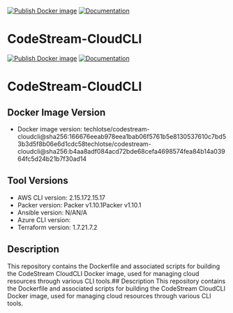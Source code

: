 [![Publish Docker image](https://github.com/techlotse/codestream-cloudcli/actions/workflows/container-build.yml/badge.svg)](https://github.com/techlotse/codestream-cloudcli/actions/workflows/container-build.yml)   [![Documentation](https://github.com/techlotse/codestream-cloudcli/actions/workflows/update-docs.yml/badge.svg)](https://github.com/techlotse/codestream-cloudcli/actions/workflows/update-docs.yml)
# CodeStream-CloudCLI
[![Publish Docker image](https://github.com/techlotse/codestream-cloudcli/actions/workflows/container-build.yml/badge.svg)](https://github.com/techlotse/codestream-cloudcli/actions/workflows/container-build.yml)   [![Documentation](https://github.com/techlotse/codestream-cloudcli/actions/workflows/update-docs.yml/badge.svg)](https://github.com/techlotse/codestream-cloudcli/actions/workflows/update-docs.yml)  
# CodeStream-CloudCLI
## Docker Image Version

- Docker image version: techlotse/codestream-cloudcli@sha256:166676eeab978eea1bab06f5761b5e8130537610c7bd53b3d5f8b06e6d1cdc58techlotse/codestream-cloudcli@sha256:b4aa8adf084acd72bde68cefa4698574fea84b14a03964fc5d24b21b7f30ad14

## Tool Versions

- AWS CLI version: 2.15.172.15.17
- Packer version: Packer v1.10.1Packer v1.10.1
- Ansible version: N/AN/A
- Azure CLI version: 
- Terraform version: 1.7.21.7.2

## Description

This repository contains the Dockerfile and associated scripts for building the CodeStream CloudCLI Docker image, used for managing cloud resources through various CLI tools.## Description
This repository contains the Dockerfile and associated scripts for building the CodeStream CloudCLI Docker image, used for managing cloud resources through various CLI tools.
